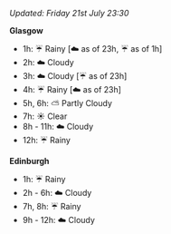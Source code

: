*Updated: Friday 21st July 23:30*

**Glasgow**

* 1h: :umbrella: Rainy [:cloud: as of 23h, :umbrella: as of 1h]
* 2h: :cloud: Cloudy
* 3h: :cloud: Cloudy [:umbrella: as of 23h]
* 4h: :umbrella: Rainy [:cloud: as of 23h]
* 5h, 6h: :partly_sunny: Partly Cloudy
* 7h: :sunny: Clear
* 8h - 11h: :cloud: Cloudy
* 12h: :umbrella: Rainy

**Edinburgh**

* 1h: :umbrella: Rainy
* 2h - 6h: :cloud: Cloudy
* 7h, 8h: :umbrella: Rainy
* 9h - 12h: :cloud: Cloudy
